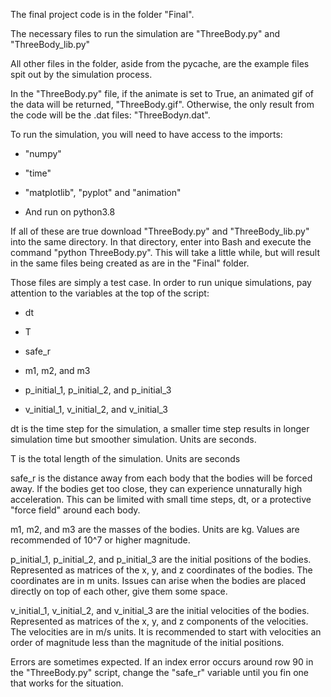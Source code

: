 The final project code is in the folder "Final".

The necessary files to run the simulation are "ThreeBody.py" and "ThreeBody_lib.py"

All other files in the folder, aside from the pycache, are the example files spit out by the simulation process.

In the "ThreeBody.py" file, if the animate is set to True, an animated gif of the data will be returned, "ThreeBody.gif". Otherwise, the only result from the code will be the .dat files: "ThreeBody*n*.dat".

To run the simulation, you will need to have access to the imports:

 - "numpy"

 - "time"

 - "matplotlib", "pyplot" and "animation"

 - And run on python3.8

If all of these are true download "ThreeBody.py" and "ThreeBody_lib.py" into the same directory. In that directory, enter into Bash and execute the command "python ThreeBody.py". This will take a little while, but will result in the same files being created as are in the "Final" folder.

Those files are simply a test case. In order to run unique simulations, pay attention to the variables at the top of the script:

 - dt

 - T

 - safe_r

 - m1, m2, and m3

 - p_initial_1, p_initial_2, and p_initial_3

 - v_initial_1, v_initial_2, and v_initial_3

dt is the time step for the simulation, a smaller time step results in longer simulation time but smoother simulation. Units are seconds.

T is the total length of the simulation. Units are seconds

safe_r is the distance away from each body that the bodies will be forced away. If the bodies get too close, they can experience unnaturally high acceleration. This can be limited with small time steps, dt, or a protective "force field" around each body.

m1, m2, and m3 are the masses of the bodies. Units are kg. Values are recommended of 10^7 or higher magnitude.

p_initial_1, p_initial_2, and p_initial_3 are the initial positions of the bodies. Represented as matrices of the x, y, and z coordinates of the bodies. The coordinates are in m units. Issues can arise when the bodies are placed directly on top of each other, give them some space.

v_initial_1, v_initial_2, and v_initial_3 are the initial velocities of the bodies. Represented as matrices of the x, y, and z components of the velocities. The velocities are in m/s units. It is recommended to start with velocities an order of magnitude less than the magnitude of the initial positions.

Errors are sometimes expected. If an index error occurs around row 90 in the "ThreeBody.py" script, change the "safe_r" variable until you fin one that works for the situation.

